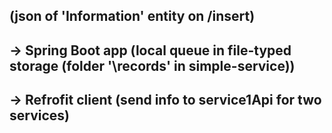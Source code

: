 ##  (json of 'Information' entity on /insert)  
## ->  Spring Boot app  (local queue in file-typed storage (folder '\records' in simple-service))
## ->  Refrofit client (send info to service1Api for two services)










